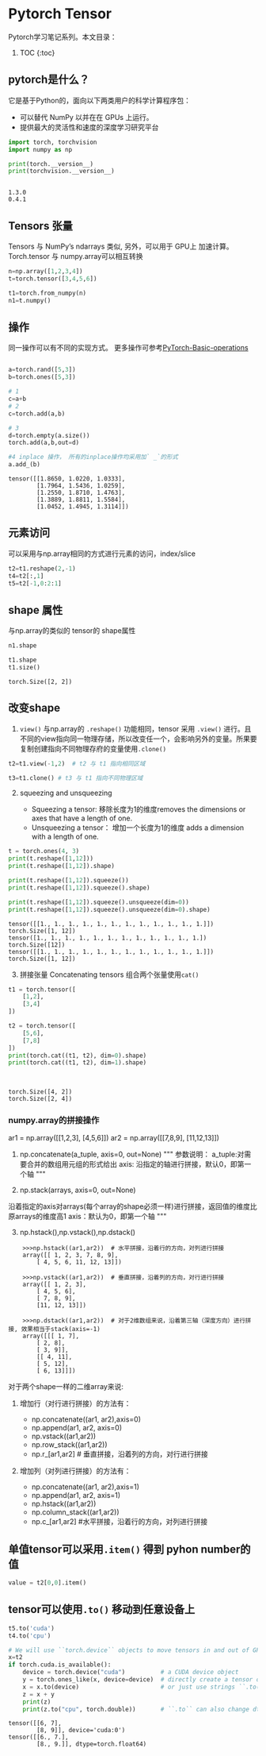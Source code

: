 # Pytorch Tensor 

Pytorch学习笔记系列。本文目录：

1. TOC
{:toc}

## pytorch是什么？
它是基于Python的，面向以下两类用户的科学计算程序包：

+ 可以替代 NumPy 以并在在 GPUs 上运行。
+ 提供最大的灵活性和速度的深度学习研究平台



```python
import torch, torchvision 
import numpy as np

print(torch.__version__)
print(torchvision.__version__)



```

    1.3.0
    0.4.1
    

## Tensors 张量 

Tensors 与 NumPy’s ndarrays 类似, 另外，可以用于 GPU上 加速计算。 Torch.tensor 与 numpy.array可以相互转换


```python
n=np.array([1,2,3,4])
t=torch.tensor([3,4,5,6])

t1=torch.from_numpy(n)
n1=t.numpy()

```

## 操作
同一操作可以有不同的实现方式。 更多操作可参考[PyTorch-Basic-operations](https://jhui.github.io/2018/02/09/PyTorch-Basic-operations/)


```python

a=torch.rand([5,3])
b=torch.ones([5,3])

# 1
c=a+b
# 2
c=torch.add(a,b)

# 3
d=torch.empty(a.size())
torch.add(a,b,out=d)

#4 inplace 操作， 所有的inplace操作均采用加` _`的形式
a.add_(b) 
```




    tensor([[1.8650, 1.0220, 1.0333],
            [1.7964, 1.5436, 1.0259],
            [1.2550, 1.8710, 1.4763],
            [1.3889, 1.8811, 1.5584],
            [1.0452, 1.4945, 1.3114]])



## 元素访问 
可以采用与np.array相同的方式进行元素的访问，index/slice


```python
t2=t1.reshape(2,-1)
t4=t2[:,1]
t5=t2[-1,0:2:1]

```

## shape 属性
与np.array的类似的 tensor的 shape属性


```python
n1.shape

t1.shape
t1.size()
```




    torch.Size([2, 2])



## 改变shape

1. `view()`
与np.array的 `.reshape()` 功能相同，tensor 采用 `.view()` 进行。且不同的view指向同一物理存储，所以改变任一个，会影响另外的变量。所果要复制创建指向不同物理存府的变量使用`.clone()`


```python
t2=t1.view(-1,2)  # t2 与 t1 指向相同区域

t3=t1.clone() # t3 与 t1 指向不同物理区域
```

2. squeezing and unsqueezing

    + Squeezing a tensor: 移除长度为1的维度removes the dimensions or axes that have a length of one.
    + Unsqueezing a tensor： 增加一个长度为1的维度 adds a dimension with a length of one.


```python
t = torch.ones(4, 3)
print(t.reshape([1,12]))
print(t.reshape([1,12]).shape)

print(t.reshape([1,12]).squeeze())
print(t.reshape([1,12]).squeeze().shape)

print(t.reshape([1,12]).squeeze().unsqueeze(dim=0))
print(t.reshape([1,12]).squeeze().unsqueeze(dim=0).shape)
```

    tensor([[1., 1., 1., 1., 1., 1., 1., 1., 1., 1., 1., 1.]])
    torch.Size([1, 12])
    tensor([1., 1., 1., 1., 1., 1., 1., 1., 1., 1., 1., 1.])
    torch.Size([12])
    tensor([[1., 1., 1., 1., 1., 1., 1., 1., 1., 1., 1., 1.]])
    torch.Size([1, 12])
    

3. 拼接张量 Concatenating tensors
组合两个张量使用`cat()`


```python
t1 = torch.tensor([
    [1,2],
    [3,4]
])

t2 = torch.tensor([
    [5,6],
    [7,8]
])
print(torch.cat((t1, t2), dim=0).shape)
print(torch.cat((t1, t2), dim=1).shape)
    
    
```

    torch.Size([4, 2])
    torch.Size([2, 4])
    

### numpy.array的拼接操作

ar1 = np.array([[1,2,3], [4,5,6]])
ar2 = np.array([[7,8,9], [11,12,13]])

1. np.concatenate(a_tuple, axis=0, out=None)
"""
参数说明：
a_tuple:对需要合并的数组用元组的形式给出
axis: 沿指定的轴进行拼接，默认0，即第一个轴
"""

2. np.stack(arrays, axis=0, out=None)

沿着指定的axis对arrays(每个array的shape必须一样)进行拼接，返回值的维度比原arrays的维度高1
axis：默认为0，即第一个轴
"""

3. np.hstack(),np.vstack(),np.dstack()
```
    >>>np.hstack((ar1,ar2))  # 水平拼接，沿着行的方向，对列进行拼接
    array([[ 1, 2, 3, 7, 8, 9],
        [ 4, 5, 6, 11, 12, 13]])
     
    >>>np.vstack((ar1,ar2))  # 垂直拼接，沿着列的方向，对行进行拼接
    array([[ 1, 2, 3],
        [ 4, 5, 6],
        [ 7, 8, 9],
        [11, 12, 13]])
         
    >>>np.dstack((ar1,ar2))  # 对于2维数组来说，沿着第三轴（深度方向）进行拼接, 效果相当于stack(axis=-1)
    array([[[ 1, 7],
        [ 2, 8],
        [ 3, 9]],
        [[ 4, 11],
        [ 5, 12],
        [ 6, 13]]])
```
对于两个shape一样的二维array来说:

1. 增加行（对行进行拼接）的方法有：

    + np.concatenate((ar1, ar2),axis=0)
    + np.append(ar1, ar2, axis=0)
    + np.vstack((ar1,ar2))
    + np.row_stack((ar1,ar2))
    + np.r_[ar1,ar2] # 垂直拼接，沿着列的方向，对行进行拼接

2. 增加列（对列进行拼接）的方法有：

    + np.concatenate((ar1, ar2),axis=1)
    + np.append(ar1, ar2, axis=1)
    + np.hstack((ar1,ar2))
    + np.column_stack((ar1,ar2))
    + np.c_[ar1,ar2] #水平拼接，沿着行的方向，对列进行拼接


## 单值tensor可以采用`.item()` 得到 pyhon number的值


```python
value = t2[0,0].item()
```

## tensor可以使用`.to()` 移动到任意设备上


```python
t5.to('cuda')
t4.to('cpu')

# We will use ``torch.device`` objects to move tensors in and out of GPU
x=t2
if torch.cuda.is_available():
    device = torch.device("cuda")          # a CUDA device object
    y = torch.ones_like(x, device=device)  # directly create a tensor on GPU
    x = x.to(device)                       # or just use strings ``.to("cuda")``
    z = x + y
    print(z)
    print(z.to("cpu", torch.double))       # ``.to`` can also change dtype together!


```

    tensor([[6, 7],
            [8, 9]], device='cuda:0')
    tensor([[6., 7.],
            [8., 9.]], dtype=torch.float64)
    
